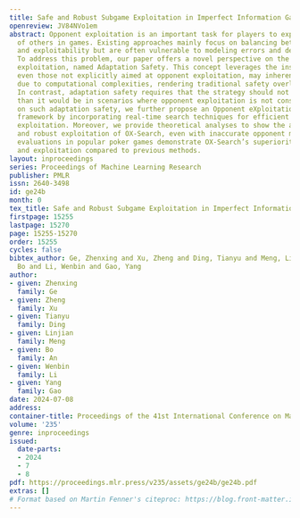```yaml
---
title: Safe and Robust Subgame Exploitation in Imperfect Information Games
openreview: JV84NVo1em
abstract: Opponent exploitation is an important task for players to exploit the weaknesses
  of others in games. Existing approaches mainly focus on balancing between exploitation
  and exploitability but are often vulnerable to modeling errors and deceptive adversaries.
  To address this problem, our paper offers a novel perspective on the safety of opponent
  exploitation, named Adaptation Safety. This concept leverages the insight that strategies,
  even those not explicitly aimed at opponent exploitation, may inherently be exploitable
  due to computational complexities, rendering traditional safety overly rigorous.
  In contrast, adaptation safety requires that the strategy should not be more exploitable
  than it would be in scenarios where opponent exploitation is not considered. Building
  on such adaptation safety, we further propose an Opponent eXploitation Search (OX-Search)
  framework by incorporating real-time search techniques for efficient online opponent
  exploitation. Moreover, we provide theoretical analyses to show the adaptation safety
  and robust exploitation of OX-Search, even with inaccurate opponent models. Empirical
  evaluations in popular poker games demonstrate OX-Search’s superiority in both exploitability
  and exploitation compared to previous methods.
layout: inproceedings
series: Proceedings of Machine Learning Research
publisher: PMLR
issn: 2640-3498
id: ge24b
month: 0
tex_title: Safe and Robust Subgame Exploitation in Imperfect Information Games
firstpage: 15255
lastpage: 15270
page: 15255-15270
order: 15255
cycles: false
bibtex_author: Ge, Zhenxing and Xu, Zheng and Ding, Tianyu and Meng, Linjian and An,
  Bo and Li, Wenbin and Gao, Yang
author:
- given: Zhenxing
  family: Ge
- given: Zheng
  family: Xu
- given: Tianyu
  family: Ding
- given: Linjian
  family: Meng
- given: Bo
  family: An
- given: Wenbin
  family: Li
- given: Yang
  family: Gao
date: 2024-07-08
address:
container-title: Proceedings of the 41st International Conference on Machine Learning
volume: '235'
genre: inproceedings
issued:
  date-parts:
  - 2024
  - 7
  - 8
pdf: https://proceedings.mlr.press/v235/assets/ge24b/ge24b.pdf
extras: []
# Format based on Martin Fenner's citeproc: https://blog.front-matter.io/posts/citeproc-yaml-for-bibliographies/
---
```

